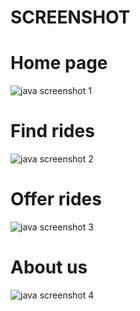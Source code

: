 # SCREENSHOT

# Home page

![java screenshot 1](https://user-images.githubusercontent.com/59721986/158027794-6d1f0cee-d2dd-4ff7-af02-1ab5e29d74ba.png)

# Find rides

![java screenshot 2](https://user-images.githubusercontent.com/59721986/158027800-809db8c7-f4bc-463d-b97d-678103e913b4.png)

# Offer rides

![java screenshot 3](https://user-images.githubusercontent.com/59721986/158027804-3a71c303-c48b-4fc8-ba83-9da52e4a1fe2.png)

# About us

![java screenshot 4](https://user-images.githubusercontent.com/59721986/158027809-72b07d14-3293-42c7-91bb-07ebbeb981dc.png)





